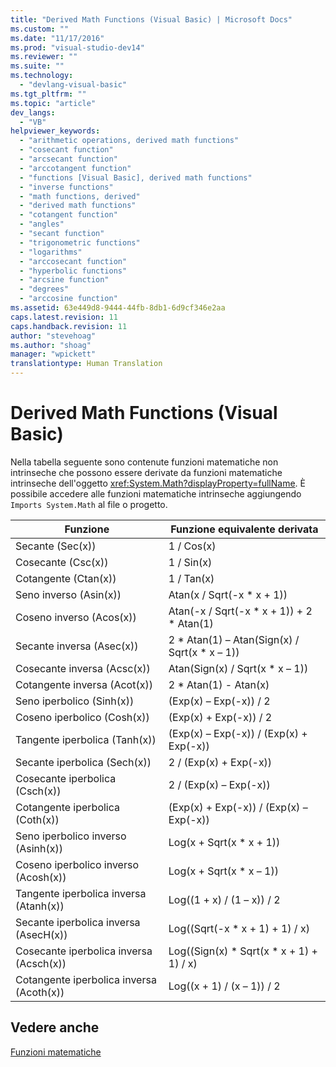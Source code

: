 ```yaml
---
title: "Derived Math Functions (Visual Basic) | Microsoft Docs"
ms.custom: ""
ms.date: "11/17/2016"
ms.prod: "visual-studio-dev14"
ms.reviewer: ""
ms.suite: ""
ms.technology: 
  - "devlang-visual-basic"
ms.tgt_pltfrm: ""
ms.topic: "article"
dev_langs: 
  - "VB"
helpviewer_keywords: 
  - "arithmetic operations, derived math functions"
  - "cosecant function"
  - "arcsecant function"
  - "arccotangent function"
  - "functions [Visual Basic], derived math functions"
  - "inverse functions"
  - "math functions, derived"
  - "derived math functions"
  - "cotangent function"
  - "angles"
  - "secant function"
  - "trigonometric functions"
  - "logarithms"
  - "arccosecant function"
  - "hyperbolic functions"
  - "arcsine function"
  - "degrees"
  - "arccosine function"
ms.assetid: 63e449d8-9444-44fb-8db1-6d9cf346e2aa
caps.latest.revision: 11
caps.handback.revision: 11
author: "stevehoag"
ms.author: "shoag"
manager: "wpickett"
translationtype: Human Translation
---
```

# Derived Math Functions (Visual Basic)
Nella tabella seguente sono contenute funzioni matematiche non intrinseche che possono essere derivate da funzioni matematiche intrinseche dell'oggetto <xref:System.Math?displayProperty=fullName>.  È possibile accedere alle funzioni matematiche intrinseche aggiungendo `Imports System.Math` al file o progetto.  
  
|Funzione|Funzione equivalente derivata|  
|--------------|-----------------------------------|  
|Secante \(Sec\(x\)\)|1 \/ Cos\(x\)|  
|Cosecante \(Csc\(x\)\)|1 \/ Sin\(x\)|  
|Cotangente \(Ctan\(x\)\)|1 \/ Tan\(x\)|  
|Seno inverso \(Asin\(x\)\)|Atan\(x \/ Sqrt\(\-x \* x \+ 1\)\)|  
|Coseno inverso \(Acos\(x\)\)|Atan\(\-x \/ Sqrt\(\-x \* x \+ 1\)\) \+ 2 \* Atan\(1\)|  
|Secante inversa \(Asec\(x\)\)|2 \* Atan\(1\) – Atan\(Sign\(x\) \/ Sqrt\(x \* x – 1\)\)|  
|Cosecante inversa \(Acsc\(x\)\)|Atan\(Sign\(x\) \/ Sqrt\(x \* x – 1\)\)|  
|Cotangente inversa \(Acot\(x\)\)|2 \* Atan\(1\) \- Atan\(x\)|  
|Seno iperbolico \(Sinh\(x\)\)|\(Exp\(x\) – Exp\(\-x\)\) \/ 2|  
|Coseno iperbolico \(Cosh\(x\)\)|\(Exp\(x\) \+ Exp\(\-x\)\) \/ 2|  
|Tangente iperbolica \(Tanh\(x\)\)|\(Exp\(x\) – Exp\(\-x\)\) \/ \(Exp\(x\) \+ Exp\(\-x\)\)|  
|Secante iperbolica \(Sech\(x\)\)|2 \/ \(Exp\(x\) \+ Exp\(\-x\)\)|  
|Cosecante iperbolica \(Csch\(x\)\)|2 \/ \(Exp\(x\) – Exp\(\-x\)\)|  
|Cotangente iperbolica \(Coth\(x\)\)|\(Exp\(x\) \+ Exp\(\-x\)\) \/ \(Exp\(x\) – Exp\(\-x\)\)|  
|Seno iperbolico inverso \(Asinh\(x\)\)|Log\(x \+ Sqrt\(x \* x \+ 1\)\)|  
|Coseno iperbolico inverso \(Acosh\(x\)\)|Log\(x \+ Sqrt\(x \* x – 1\)\)|  
|Tangente iperbolica inversa \(Atanh\(x\)\)|Log\(\(1 \+ x\) \/ \(1 – x\)\) \/ 2|  
|Secante iperbolica inversa \(AsecH\(x\)\)|Log\(\(Sqrt\(\-x \* x \+ 1\) \+ 1\) \/ x\)|  
|Cosecante iperbolica inversa \(Acsch\(x\)\)|Log\(\(Sign\(x\) \* Sqrt\(x \* x \+ 1\) \+ 1\) \/ x\)|  
|Cotangente iperbolica inversa \(Acoth\(x\)\)|Log\(\(x \+ 1\) \/ \(x – 1\)\) \/ 2|  
  
## Vedere anche  
 [Funzioni matematiche](../../../visual-basic/language-reference/functions/math-functions.md)